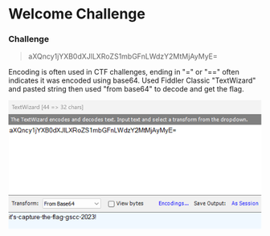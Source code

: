 # Welcome Challenge

### Challenge

> aXQncy1jYXB0dXJlLXRoZS1mbGFnLWdzY2MtMjAyMyE=

Encoding is often used in CTF challenges, ending in "=" or "==" often indicates it was encoded using base64.  Used Fiddler Classic "TextWizard" and pasted string then used "from base64" to decode and get the flag.

![](welcome1.png)
